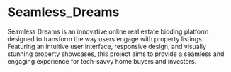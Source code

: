 # Seamless_Dreams
Seamless Dreams is an innovative online real estate bidding platform designed to transform the way users engage with property listings. Featuring an intuitive user interface, responsive design, and visually stunning property showcases, this project aims to provide a seamless and engaging experience for tech-savvy home buyers and investors.
